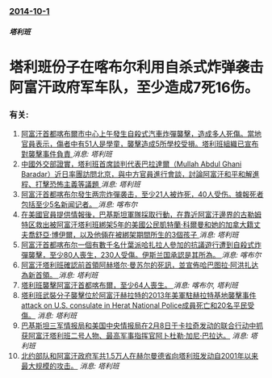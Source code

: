 ### [2014-10-1](/news/2014/10/1/index.md)

##### 塔利班
#  塔利班份子在喀布尔利用自杀式炸弹袭击阿富汗政府军车队，至少造成7死16伤。




### 有关:

1. [阿富汗首都喀布爾市中心上午發生自殺式汽車炸彈襲擊，造成多人死傷。當地官員表示，傷者中有51人是學童，襲擊造成5所學校受損。塔利班組織已宣布對襲擊事件負責 ](/zh/news/2019/07/1/阿富汗首都喀布爾市中心上午發生自殺式汽車炸彈襲擊-造成多人死傷-當地官員表示-傷者中有51人是學童-襲擊造成5所學校受損.md) _消息: 塔利班_
2. [ 中國外交部證實，塔利班首席談判代表巴拉達爾（Mullah Abdul Ghani Baradar）近日率團訪問北京，與中方官員進行會談，討論阿富汗和平和解進程、打擊恐怖主義等議題 ](/zh/news/2019/06/20/中國外交部證實-塔利班首席談判代表巴拉達爾-Mullah-Abdul-Ghani-Baradar-近日率團訪問北京-與.md) _消息: 塔利班_
3. [阿富汗首都喀布尔發生两宗炸彈袭击，至少21人被炸死，40人受伤。據報死者包括至少5名新闻记者。 ](/zh/news/2018/04/30/阿富汗首都喀布尔發生两宗炸彈袭击-至少21人被炸死-40人受伤-據報死者包括至少5名新闻记者.md) _消息: 喀布尔_
4. [在美國官員提供情報後，巴基斯坦軍隊採取行動，在靠近阿富汗邊界的古勒姆特区救出被阿富汗塔利班綁架5年的美國公民凱特蘭·科爾曼和她的加拿大籍丈夫喬舒亞·博伊爾，以及他倆在被綁架期間所生的3個孩子 ](/zh/news/2017/10/11/在美國官員提供情報後-巴基斯坦軍隊採取行動-在靠近阿富汗邊界的古勒姆特区救出被阿富汗塔利班綁架5年的美國公民凱特蘭-科爾.md) _消息: 塔利班_
5. [阿富汗首都喀布尔一個有數千名什葉派哈扎拉人參加的抗議遊行遭到自殺式炸彈襲擊，至少80人喪生，230人受傷。伊斯兰国承認是其所為。 ](/zh/news/2016/07/23/阿富汗首都喀布尔一個有數千名什葉派哈扎拉人參加的抗議遊行遭到自殺式炸彈襲擊-至少80人喪生-230人受傷-伊斯兰国承認是.md) _消息: 喀布尔_
6. [阿富汗塔利班確認前首領阿赫塔尔·曼苏尔的死訊，並宣佈哈巴图拉·阿洪扎达為新首領。 ](/zh/news/2016/05/25/阿富汗塔利班確認前首領阿赫塔尔-曼苏尔的死訊-並宣佈哈巴图拉-阿洪扎达為新首領.md) _消息: 塔利班_
7. [塔利班襲擊阿富汗首都喀布爾，至少64人喪生。 ](/zh/news/2016/04/19/塔利班襲擊阿富汗首都喀布爾-至少64人喪生.md) _消息: 喀布尔, 塔利班_
8. [ 塔利班武裝分子襲擊位於阿富汗赫拉特的2013年美軍駐赫拉特基地襲擊事件 attack on U.S. consulate in Herat National Police成員死亡和20名平民受傷。](/zh/news/2013/09/13/塔利班武裝分子襲擊位於阿富汗赫拉特的2013年美軍駐赫拉特基地襲擊事件-attack-on-US-consulat.md) _消息: 塔利班_
9. [ 巴基斯坦三军情报局和美国中央情报局在2月8日于卡拉奇发动的联合行动中抓获阿富汗塔利班二号人物、最高军事指挥官阿卜杜勒·加尼·巴拉达。](/zh/news/2010/02/16/巴基斯坦三军情报局和美国中央情报局在2月8日于卡拉奇发动的联合行动中抓获阿富汗塔利班二号人物-最高军事指挥官阿卜杜勒.md) _消息: 塔利班_
10. [ 北约部队和阿富汗政府军共1.5万人在赫尔曼德省向塔利班发动自2001年以来最大规模的攻击。](/zh/news/2010/02/13/北约部队和阿富汗政府军共15万人在赫尔曼德省向塔利班发动自2001年以来最大规模的攻击.md) _消息: 塔利班_
